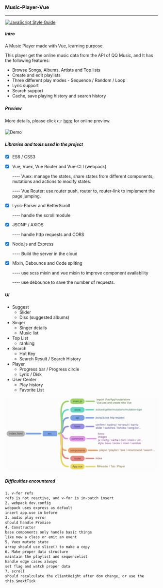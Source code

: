 ### Music-Player-Vue

------

  [![JavaScript Style Guide](https://img.shields.io/badge/code_style-standard-brightgreen.svg)](https://standardjs.com)

##### Intro

A Music Player made with Vue, learning purpose.

This player get the online music data from the API of QQ Music, and It has the following features:

- Browse Songs, Albums, Artists and Top lists
- Create and edit playlists
- Three different play modes - Sequence / Random / Loop
- Lyric support
- Search support
- Cache, save playing history and search history



##### 

##### Preview

More details, please click 👉  [here](http://47.104.228.220:9000/#/recommend) for online preview.

![Demo](./PureMusic/PureMusic.gif)



#####

##### Libraries and tools used in the project

- [x] ES6 / CSS3

- [x] Vue, Vuex, Vue Router and Vue-CLI (webpack)

  ---- Vuex: manage the states, share states from different components, mutations and actions to modify states.

  ---- Vue Router: use router push, router to, router-link to implement the page jumping. 

- [x] Lyric-Parser and BetterScroll

  ---- handle the scroll module

- [x] JSONP / AXIOS

  ---- handle http requests and CORS

- [x] Node.js and Express

  ---- Build the server in the cloud

- [x] Mixin, Debounce and Code spliting

  ---- use scss mixin and vue mixin to improve component availability 

  ---- use debounce to save the number of requests.

##### 

##### UI

- Suggest
  - Slider
  - Disc (suggested albums)
- Singer
  - Singer details
  - Music list
- Top List
  - ranking 
- Search
  - Hot Key
  - Search Result / Search History
- Player 
  - Progress bar / Progress circle
  - Lyric / Disk
- User Center
  - Play history
  - Favorite List



![structure](./PureMusic/structure.png)



##### 

##### Difficulties encountered 

```
1. v-for refs
refs is not reactive, and v-for is in-patch insert
2. webpack.dev.config
webpack uses express as default
insert app.use in before
3. audio play error
should handle Promise
4. Constructor
base components only handle basic things
like new a class or emit an event
5. Vuex mutate state
array should use slice() to make a copy
6. Make proper data structure
maintain the playlist and sequencelist
handle edge cases always
set flag and watch proper data
7. scroll
should recalculate the clientHeight after dom change, or use the this.$nextTick
```


